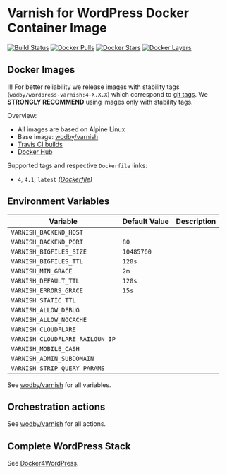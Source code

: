 # Varnish for WordPress Docker Container Image

[![Build Status](https://travis-ci.org/wodby/wordpress-varnish.svg?branch=master)](https://travis-ci.org/wodby/wordpress-varnish)
[![Docker Pulls](https://img.shields.io/docker/pulls/wodby/wordpress-varnish.svg)](https://hub.docker.com/r/wodby/wordpress-varnish)
[![Docker Stars](https://img.shields.io/docker/stars/wodby/wordpress-varnish.svg)](https://hub.docker.com/r/wodby/wordpress-varnish)
[![Docker Layers](https://images.microbadger.com/badges/image/wodby/wordpress-varnish.svg)](https://microbadger.com/images/wodby/wordpress-varnish)

## Docker Images

!!! For better reliability we release images with stability tags (`wodby/wordpress-varnish:4-X.X.X`) which correspond to [git tags](https://github.com/wodby/wordpress-varnish/releases). We **STRONGLY RECOMMEND** using images only with stability tags. 

Overview:

* All images are based on Alpine Linux
* Base image: [wodby/varnish](https://github.com/wodby/varnish)
* [Travis CI builds](https://travis-ci.org/wodby/wordpress-varnish) 
* [Docker Hub](https://hub.docker.com/r/wodby/wordpress-varnish)

Supported tags and respective `Dockerfile` links:

* `4`, `4.1`, `latest` [_(Dockerfile)_](https://github.com/wodby/wordpress-varnish/tree/master/4/Dockerfile)

## Environment Variables

| Variable                        | Default Value | Description |
| ------------------------------- | ------------- | ----------- |
| `VARNISH_BACKEND_HOST`          |               |             |
| `VARNISH_BACKEND_PORT`          | `80`          |             |
| `VARNISH_BIGFILES_SIZE`         | `10485760`    |             |
| `VARNISH_BIGFILES_TTL`          | `120s`        |             |
| `VARNISH_MIN_GRACE`             | `2m`          |             |
| `VARNISH_DEFAULT_TTL`           | `120s`        |             |
| `VARNISH_ERRORS_GRACE`          | `15s`         |             |
| `VARNISH_STATIC_TTL`            |               |             |
| `VARNISH_ALLOW_DEBUG`           |               |             |
| `VARNISH_ALLOW_NOCACHE`         |               |             |
| `VARNISH_CLOUDFLARE`            |               |             |
| `VARNISH_CLOUDFLARE_RAILGUN_IP` |               |             |
| `VARNISH_MOBILE_CASH`           |               |             |
| `VARNISH_ADMIN_SUBDOMAIN`       |               |             |
| `VARNISH_STRIP_QUERY_PARAMS`    |               |             |

See [wodby/varnish](https://github.com/wodby/varnish) for all variables.

## Orchestration actions

See [wodby/varnish](https://github.com/wodby/varnish) for all actions.

## Complete WordPress Stack

See [Docker4WordPress](https://github.com/wodby/docker4wordpress).
